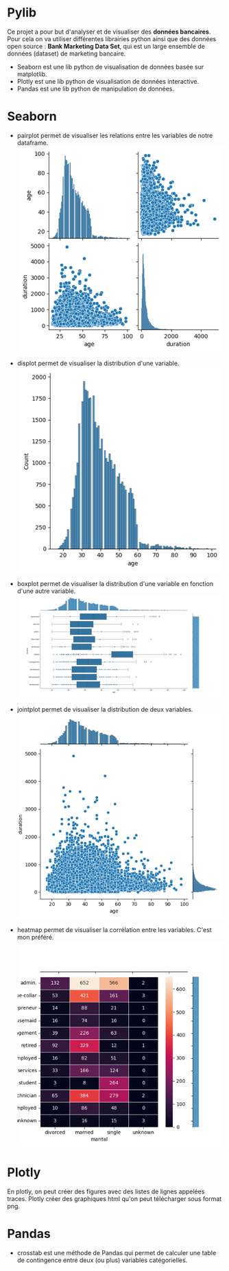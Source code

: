 # Pylib

Ce projet a pour but d'analyser et de visualiser des **données bancaires**.
Pour cela on va utiliser différentes librairies python ainsi que des données open source : **Bank Marketing Data Set**, qui est un large ensemble de données (dataset) de marketing bancaire.

- Seaborn est une lib python de visualisation de données basée sur matplotlib.
- Plotly est une lib python de visualisation de données interactive.
- Pandas est une lib python de manipulation de données.

# Seaborn
- pairplot permet de visualiser les relations entre les variables de notre dataframe.
![pairplot](pairplot.png)

- displot permet de visualiser la distribution d'une variable.
![displot](displot.png)

- boxplot permet de visualiser la distribution d'une variable en fonction d'une autre variable.
![boxplot](boxplot.png)

- jointplot permet de visualiser la distribution de deux variables.
![jointplot](jointplot.png)

- heatmap permet de visualiser la corrélation entre les variables. C'est mon préféré.
![heatmap](heatmap.png)

# Plotly
En plotly, on peut créer des figures avec des listes de lignes appelées traces.
Plotly créer des graphiques html qu'on peut télécharger sous format png.

# Pandas
- crosstab est une méthode de Pandas qui permet de calculer une table de contingence entre deux (ou plus) variables catégorielles.
